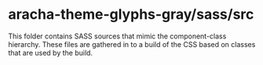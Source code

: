 # aracha-theme-glyphs-gray/sass/src

This folder contains SASS sources that mimic the component-class hierarchy. These files
are gathered in to a build of the CSS based on classes that are used by the build.
